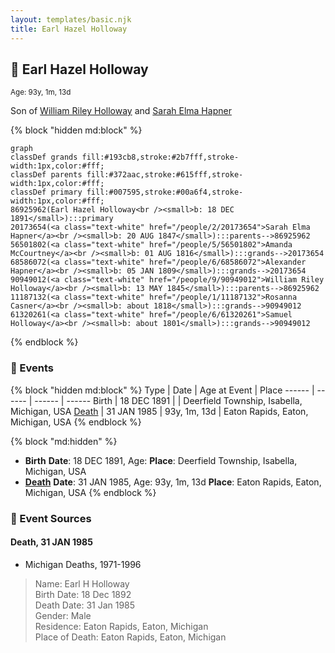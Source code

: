 ```yaml
---
layout: templates/basic.njk
title: Earl Hazel Holloway
---
```

## 🔵 Earl Hazel Holloway
<small>Age: 93y, 1m, 13d</small>

Son of [William Riley Holloway](/people/9/90949012) and [Sarah Elma Hapner](/people/2/20173654)

{% block "hidden md:block" %}
```mermaid
graph
classDef grands fill:#193cb8,stroke:#2b7fff,stroke-width:1px,color:#fff;
classDef parents fill:#372aac,stroke:#615fff,stroke-width:1px,color:#fff;
classDef primary fill:#007595,stroke:#00a6f4,stroke-width:1px,color:#fff;
86925962(Earl Hazel Holloway<br /><small>b: 18 DEC 1891</small>):::primary
20173654(<a class="text-white" href="/people/2/20173654">Sarah Elma Hapner</a><br /><small>b: 20 AUG 1847</small>):::parents-->86925962
56501802(<a class="text-white" href="/people/5/56501802">Amanda McCourtney</a><br /><small>b: 01 AUG 1816</small>):::grands-->20173654
68586072(<a class="text-white" href="/people/6/68586072">Alexander Hapner</a><br /><small>b: 05 JAN 1809</small>):::grands-->20173654
90949012(<a class="text-white" href="/people/9/90949012">William Riley Holloway</a><br /><small>b: 13 MAY 1845</small>):::parents-->86925962
11187132(<a class="text-white" href="/people/1/11187132">Rosanna Casner</a><br /><small>b: about 1818</small>):::grands-->90949012
61320261(<a class="text-white" href="/people/6/61320261">Samuel Holloway</a><br /><small>b: about 1801</small>):::grands-->90949012
```
{% endblock %}

### 📆 Events

{% block "hidden md:block" %}
Type | Date | Age at Event | Place
------ | ------ | ------ | ------
Birth | 18 DEC 1891 |  | Deerfield Township, Isabella, Michigan, USA
[Death](#event-event-3) | 31 JAN 1985 | 93y, 1m, 13d | Eaton Rapids, Eaton, Michigan, USA
{% endblock %}

{% block "md:hidden" %}
- **Birth**
**Date**: 18 DEC 1891, Age:
**Place**: Deerfield Township, Isabella, Michigan, USA
- **[Death](#event-event-3)**
**Date**: 31 JAN 1985, Age: 93y, 1m, 13d
**Place**: Eaton Rapids, Eaton, Michigan, USA
{% endblock %}

### 📰 Event Sources

#### <a id="event-event-3"></a> Death, 31 JAN 1985
* Michigan Deaths, 1971-1996
>   
  > Name: Earl H Holloway  
  > Birth Date: 18 Dec 1892  
  > Death Date: 31 Jan 1985  
  > Gender: Male  
  > Residence: Eaton Rapids, Eaton, Michigan  
  > Place of Death: Eaton Rapids, Eaton, Michigan
